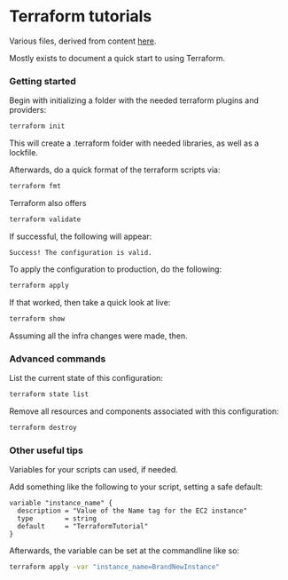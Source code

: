 # Terraform tutorials

Various files, derived from content [here](https://learn.hashicorp.com/tutorials/terraform/aws-build?in=terraform/aws-get-started).

Mostly exists to document a quick start to using Terraform.

### Getting started

Begin with initializing a folder with the needed terraform plugins and providers:

```bash
terraform init
```

This will create a .terraform folder with needed libraries, as well as a lockfile.

Afterwards, do a quick format of the terraform scripts via:

```bash
terraform fmt
```

Terraform also offers

```bash
terraform validate
```

If successful, the following will appear:

```
Success! The configuration is valid.
```

To apply the configuration to production, do the following:

```bash
terraform apply
```

If that worked, then take a quick look at live:

```bash
terraform show
```

Assuming all the infra changes were made, then.

### Advanced commands

List the current state of this configuration:

```bash
terraform state list
```

Remove all resources and components associated with this configuration:

```bash
terraform destroy
```

### Other useful tips

Variables for your scripts can used, if needed.

Add something like the following to your script, setting a safe default:

```
variable "instance_name" {
  description = "Value of the Name tag for the EC2 instance"
  type        = string
  default     = "TerraformTutorial"
}
```

Afterwards, the variable can be set at the commandline like so:

```bash
terraform apply -var "instance_name=BrandNewInstance"
```